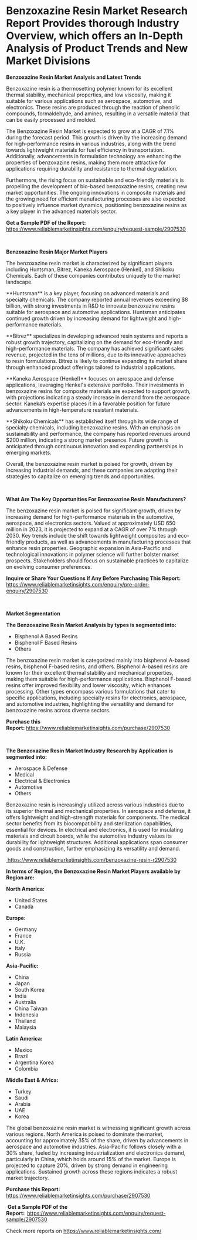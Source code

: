 <p><h1>Benzoxazine Resin Market Research Report Provides thorough Industry Overview, which offers an In-Depth Analysis of Product Trends and New Market Divisions</h1></p><p><strong>Benzoxazine Resin Market Analysis and Latest Trends</strong></p>
<p><p>Benzoxazine resin is a thermosetting polymer known for its excellent thermal stability, mechanical properties, and low viscosity, making it suitable for various applications such as aerospace, automotive, and electronics. These resins are produced through the reaction of phenolic compounds, formaldehyde, and amines, resulting in a versatile material that can be easily processed and molded. </p><p>The Benzoxazine Resin Market is expected to grow at a CAGR of 7.1% during the forecast period. This growth is driven by the increasing demand for high-performance resins in various industries, along with the trend towards lightweight materials for fuel efficiency in transportation. Additionally, advancements in formulation technology are enhancing the properties of benzoxazine resins, making them more attractive for applications requiring durability and resistance to thermal degradation.</p><p>Furthermore, the rising focus on sustainable and eco-friendly materials is propelling the development of bio-based benzoxazine resins, creating new market opportunities. The ongoing innovations in composite materials and the growing need for efficient manufacturing processes are also expected to positively influence market dynamics, positioning benzoxazine resins as a key player in the advanced materials sector.</p></p>
<p><strong>Get a Sample PDF of the Report:&nbsp;</strong> <a href="https://www.reliablemarketinsights.com/enquiry/request-sample/2907530?utm_campaign=3065&utm_medium=2&utm_source=Github&utm_content=ia&utm_term=12032025&utm_id=benzoxazine-resin">https://www.reliablemarketinsights.com/enquiry/request-sample/2907530</a></p>
<p>&nbsp;</p>
<p><strong>Benzoxazine Resin Major Market Players</strong></p>
<p><p>The benzoxazine resin market is characterized by significant players including Huntsman, Bitrez, Kaneka Aerospace (Henkel), and Shikoku Chemicals. Each of these companies contributes uniquely to the market landscape.</p><p>**Huntsman** is a key player, focusing on advanced materials and specialty chemicals. The company reported annual revenues exceeding $8 billion, with strong investments in R&D to innovate benzoxazine resins suitable for aerospace and automotive applications. Huntsman anticipates continued growth driven by increasing demand for lightweight and high-performance materials.</p><p>**Bitrez** specializes in developing advanced resin systems and reports a robust growth trajectory, capitalizing on the demand for eco-friendly and high-performance materials. The company has achieved significant sales revenue, projected in the tens of millions, due to its innovative approaches to resin formulations. Bitrez is likely to continue expanding its market share through enhanced product offerings tailored to industrial applications.</p><p>**Kaneka Aerospace (Henkel)** focuses on aerospace and defense applications, leveraging Henkel's extensive portfolio. Their investments in benzoxazine resins for composite materials are expected to support growth, with projections indicating a steady increase in demand from the aerospace sector. Kaneka’s expertise places it in a favorable position for future advancements in high-temperature resistant materials.</p><p>**Shikoku Chemicals** has established itself through its wide range of specialty chemicals, including benzoxazine resins. With an emphasis on sustainability and performance, the company has reported revenues around $200 million, indicating a strong market presence. Future growth is anticipated through continuous innovation and expanding partnerships in emerging markets.</p><p>Overall, the benzoxazine resin market is poised for growth, driven by increasing industrial demands, and these companies are adapting their strategies to capitalize on emerging trends and opportunities.</p></p>
<p>&nbsp;</p>
<p><strong>What Are The Key Opportunities For Benzoxazine Resin Manufacturers?</strong></p>
<p><p>The benzoxazine resin market is poised for significant growth, driven by increasing demand for high-performance materials in the automotive, aerospace, and electronics sectors. Valued at approximately USD 650 million in 2023, it is projected to expand at a CAGR of over 7% through 2030. Key trends include the shift towards lightweight composites and eco-friendly products, as well as advancements in manufacturing processes that enhance resin properties. Geographic expansion in Asia-Pacific and technological innovations in polymer science will further bolster market prospects. Stakeholders should focus on sustainable practices to capitalize on evolving consumer preferences.</p></p>
<p><strong>Inquire or Share Your Questions If Any Before Purchasing This Report:</strong> <a href="https://www.reliablemarketinsights.com/enquiry/pre-order-enquiry/2907530?utm_campaign=3065&utm_medium=2&utm_source=Github&utm_content=ia&utm_term=12032025&utm_id=benzoxazine-resin">https://www.reliablemarketinsights.com/enquiry/pre-order-enquiry/2907530</a></p>
<p>&nbsp;</p>
<p><strong>Market Segmentation</strong></p>
<p><strong>The Benzoxazine Resin Market Analysis by types is segmented into:</strong></p>
<p><ul><li>Bisphenol A Based Resins</li><li>Bisphenol F Based Resins</li><li>Others</li></ul></p>
<p><p>The benzoxazine resin market is categorized mainly into bisphenol A-based resins, bisphenol F-based resins, and others. Bisphenol A-based resins are known for their excellent thermal stability and mechanical properties, making them suitable for high-performance applications. Bisphenol F-based resins offer improved flexibility and lower viscosity, which enhances processing. Other types encompass various formulations that cater to specific applications, including specialty resins for electronics, aerospace, and automotive industries, highlighting the versatility and demand for benzoxazine resins across diverse sectors.</p></p>
<p><strong>Purchase this Report:&nbsp;</strong><a href="https://www.reliablemarketinsights.com/purchase/2907530?utm_campaign=3065&utm_medium=2&utm_source=Github&utm_content=ia&utm_term=12032025&utm_id=benzoxazine-resin">https://www.reliablemarketinsights.com/purchase/2907530</a></p>
<p>&nbsp;</p>
<p><strong>The Benzoxazine Resin Market Industry Research by Application is segmented into:</strong></p>
<p><ul><li>Aerospace & Defense</li><li>Medical</li><li>Electrical & Electronics</li><li>Automotive</li><li>Others</li></ul></p>
<p><p>Benzoxazine resin is increasingly utilized across various industries due to its superior thermal and mechanical properties. In aerospace and defense, it offers lightweight and high-strength materials for components. The medical sector benefits from its biocompatibility and sterilization capabilities, essential for devices. In electrical and electronics, it is used for insulating materials and circuit boards, while the automotive industry values its durability for lightweight structures. Additional applications span consumer goods and construction, further emphasizing its versatility and demand.</p></p>
<p><a href="https://www.reliablemarketinsights.com/benzoxazine-resin-r2907530?utm_campaign=3065&utm_medium=2&utm_source=Github&utm_content=ia&utm_term=12032025&utm_id=benzoxazine-resin">&nbsp;https://www.reliablemarketinsights.com/benzoxazine-resin-r2907530</a></p>
<p><strong>In terms of Region, the Benzoxazine Resin Market Players available by Region are:</strong></p>
<p>
    <p> <strong> North America: </strong>
        <ul>
            <li>United States</li>
            <li>Canada</li>
        </ul>
        </p> 
    <p> <strong> Europe: </strong>
        <ul>
            <li>Germany</li>
            <li>France</li>
            <li>U.K.</li>
            <li>Italy</li>
            <li>Russia</li>
        </ul>
        </p> 
    <p> <strong> Asia-Pacific: </strong>
        <ul>
            <li>China</li>
            <li>Japan</li>
            <li>South Korea</li>
            <li>India</li>
            <li>Australia</li>
            <li>China Taiwan</li>
            <li>Indonesia</li>
            <li>Thailand</li>
            <li>Malaysia</li>
        </ul>
        </p> 
    <p> <strong> Latin America: </strong>
        <ul>
            <li>Mexico</li>
            <li>Brazil</li>
            <li>Argentina Korea</li>
            <li>Colombia</li>
        </ul>
        </p> 
    <p> <strong> Middle East & Africa: </strong>
        <ul>
            <li>Turkey</li>
            <li>Saudi</li>
            <li>Arabia</li>
            <li>UAE</li>
            <li>Korea</li>
        </ul>
    </p>
    </p>
<p><p>The global benzoxazine resin market is witnessing significant growth across various regions. North America is poised to dominate the market, accounting for approximately 35% of the share, driven by advancements in aerospace and automotive industries. Asia-Pacific follows closely with a 30% share, fueled by increasing industrialization and electronics demand, particularly in China, which holds around 15% of the market. Europe is projected to capture 20%, driven by strong demand in engineering applications. Sustained growth across these regions indicates a robust market trajectory.</p></p>
<p><strong>Purchase this Report: </strong><a href="https://www.reliablemarketinsights.com/purchase/2907530?utm_campaign=3065&utm_medium=2&utm_source=Github&utm_content=ia&utm_term=12032025&utm_id=benzoxazine-resin">https://www.reliablemarketinsights.com/purchase/2907530</a></p>
<p>&nbsp;<strong>Get a Sample PDF of the Report:&nbsp;&nbsp;</strong><a href="https://www.reliablemarketinsights.com/enquiry/request-sample/2907530?utm_campaign=3065&utm_medium=2&utm_source=Github&utm_content=ia&utm_term=12032025&utm_id=benzoxazine-resin">https://www.reliablemarketinsights.com/enquiry/request-sample/2907530</a></p>
<p><strong></strong></p>
<p>Check more reports on <a href="https://www.reliablemarketinsights.com/?utm_campaign=3065&utm_medium=2&utm_source=Github&utm_content=ia&utm_term=12032025&utm_id=benzoxazine-resin">https://www.reliablemarketinsights.com/</a></p>